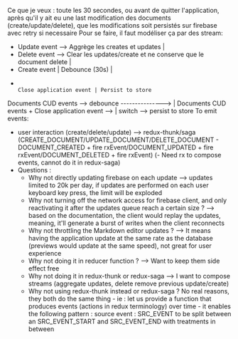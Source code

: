 Ce que je veux : toute les 30 secondes, ou avant de quitter l'application, après qu'il y ait eu une last modification des documents 
(create/update/delete), que les modifications soit persistés sur firebase avec retry si necessaire
Pour se faire, il faut modéliser ça par des stream:
  * Update event --> Aggrège les creates et updates                                   |
  * Delete event --> Clear les updates/create et ne conserve que le document delete   |
  * Create event                                                                      | Debounce (30s)          |
  *                                                                                     Close application event | Persist to store                                       
Documents CUD events --> debounce --------------->  |
Documents CUD events + Close application event -->  | switch --> persist to store
To emit events:
* user interaction (create/delete/update) --> redux-thunk/saga (CREATE_DOCUMENT/UPDATE_DOCUMENT/DELETE_DOCUMENT - DOCUMENT_CREATED + fire rxEvent/DOCUMENT_UPDATED + fire rxEvent/DOCUMENT_DELETED + fire rxEvent) (- Need rx to compose events, cannot do it in redux-saga)
* Questions : 
  * Why not directly updating firebase on each update --> updates limited to 20k per day, if updates are performed on each user keyboard key press, the limit will be exploded
  * Why not turning off the network access for firebase client, and only reactivating it after the updates queue reach a certain size ? --> based on the documentation, the client would replay the updates, meaning, it'll generate a burst of writes when the client reconnects 
  * Why not throttling the Markdown editor updates ? --> It means having the application update at the same rate as the database (previews would update at the same speed), not great for user experience
  * Why not doing it in reducer function ? --> Want to keep them side effect free
  * Why not doing it in redux-thunk or redux-saga --> I want to compose streams (aggregate updates, delete remove previous update/create)  
  * Why not using redux-thunk instead or redux-saga ? No real reasons, they both do the same thing - ie : let us provide a function that produces events (actions in redux terminology) over time - it enables the following pattern : source event : SRC_EVENT to be split between an SRC_EVENT_START and SRC_EVENT_END with treatments in between